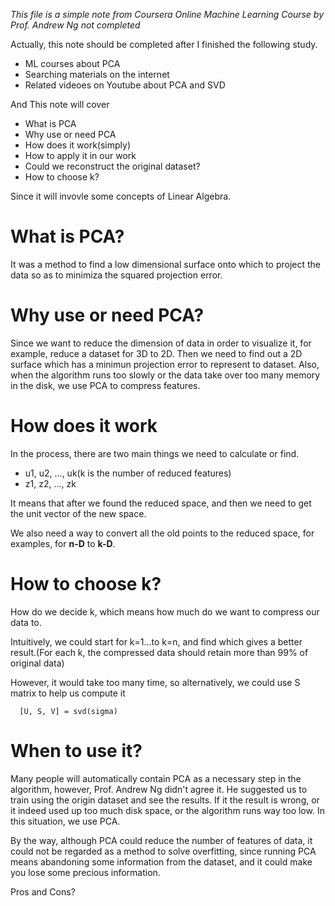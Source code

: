 *This file is a simple note from Coursera Online Machine Learning Course by Prof. Andrew Ng*
*not completed*

Actually, this note should be completed after I finished the following study.
- ML courses about PCA
- Searching materials on the internet
- Related videoes on Youtube about PCA and SVD

And This note will cover
- What is PCA
- Why use or need PCA
- How does it work(simply)
- How to apply it in our work
- Could we reconstruct the original dataset?
- How to choose k?

Since it will invovle some concepts of Linear Algebra.

# What is PCA?
It was a method to find a low dimensional surface onto which to project the data so as to minimiza the squared projection error.

# Why use or need PCA?
Since we want to reduce the dimension of data in order to visualize it, for example, reduce a dataset for 3D to 2D.
Then we need to find out a 2D surface which has a minimun projection error to represent to dataset.
Also, when the algorithm runs too slowly or the data take over too many memory in the disk, we use PCA to compress features.

# How does it work
In the process, there are two main things we need to calculate or find.
- u1, u2, ..., uk(k is the number of reduced features)
- z1, z2, ..., zk

It means that after we found the reduced space, and then we need to get the unit vector of the new space.

We also need a way to convert all the old points to the reduced space, for examples, for **n-D** to **k-D**.

# How to choose k?
How do we decide k, which means how much do we want to compress our data to. 

Intuitively, we could start for k=1...to k=n, and find which gives a better result.(For each k, the compressed data should retain more than 99% of original data)

However, it would take too many time, so alternatively, we could use S matrix to help us compute it

      [U, S, V] = svd(sigma)

# When to use it?

Many people will automatically contain PCA as a necessary step in the algorithm, however, Prof. Andrew Ng didn't agree it.
He suggested us to train using the origin dataset and see the results.
If it the result is wrong, or it indeed used up too much disk space, or the algorithm runs way too low.
In this situation, we use PCA.

By the way, although PCA could reduce the number of features of data, it could not be regarded as a method to solve overfitting, since running PCA means abandoning some information from the dataset, and it could make you lose some precious information.

Pros and Cons?
